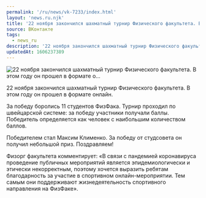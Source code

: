 ```yaml
---
permalink: '/ru/news/vk-7233/index.html'
layout: 'news.ru.njk'
title: '22 ноября закончился шахматный турнир Физического факультета. В этом году он прошел в формате о'
source: ВКонтакте
tags:
  - news_ru
description: '22 ноября закончился шахматный турнир Физического факультета. В этом году он прошел в формате о…'
updatedAt: 1606237389
---
```

![22 ноября закончился шахматный турнир Физического факультета. В этом году он прошел в формате о…](https://sun9-15.userapi.com/impg/n5vrtlMOcoxmnW2Prc0EKUEewsZrOq3ub4BW-w/WTzNGDY4FcI.jpg?size=1030x1080&quality=96&proxy=1&sign=ce96f99f6267049a8c8db35392855ce8&c_uniq_tag=-ZZ_dmVaEMl9fqB4pWaelkfpoiWTodgvVki8eWCcXNo&type=album)

22 ноября закончился шахматный турнир Физического факультета. В этом году он прошел в формате онлайн.

За победу боролись 11 студентов ФизФака. Турнир проходил по швейцарской системе: за победу участники получали баллы. Победитель определяется как человек с наибольшим количеством баллов.

Победителем стал Максим Клименко. За победу от студсовета он получил небольшой приз. Поздравляем!

Физорг факультета комментирует: «В связи с пандемией коронавируса проведение публичных мероприятий является эпидемиологически и этически некорректным, поэтому хочется выразить ребятам благодарность за участие в спортивном онлайн-мероприятии. Тем самым они поддерживают жизнедеятельность спортивного направления на ФизФаке».

